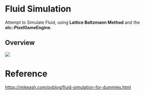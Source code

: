 ﻿# Fluid Simulation
Attempt to Simulate Fluid, using <strong>Lattice Boltzmann Method</strong> and the <strong>olc::PixelGameEngine</strong>.

## Overview
![](Demo.gif)


# Reference
https://mikeash.com/pyblog/fluid-simulation-for-dummies.html


